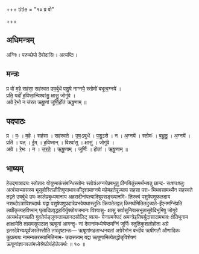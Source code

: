+++
title = "१० प्र वो"

+++
## अधिमन्त्रम्
अग्निः। परुच्छेपो दैवोदासिः। अत्यष्टिः।

## मन्त्रः
प्र वो॑ म॒हे सह॑सा॒ सह॑स्वत उष॒र्बुधे॑ पशु॒षे नाग्नये॒ स्तोमो॑ बभूत्व॒ग्नये॑ ।  
प्रति॒ यदीं॑ ह॒विष्मा॒न्विश्वा॑सु॒ क्षासु॒ जोगु॑वे ।  
अग्रे॑ रे॒भो न ज॑रत ऋषू॒णां जूर्णि॒र्होत॑ ऋषू॒णाम् ॥

## पदपाठः
प्र । वः॒ । म॒हे । सह॑सा । सह॑स्वते । उ॒षः॒ऽबुधे॑ । प॒शु॒ऽसे । न । अ॒ग्नये॑ । स्तोमः॑ । ब॒भू॒तु॒ । अ॒ग्नये॑ ।  
प्रति॑ । यत् । ई॒म् । ह॒विष्मान् । विश्वा॑सु । क्षासु॑ । जोगु॑वे ।  
अग्रे॑ । रे॒भः । न । ज॒र॒ते॒ । ऋ॒षू॒णाम् । जूर्णिः॑ । होता॑ । ऋ॒षू॒णाम् ॥

## भाष्यम्
हेउद्गात्रादयः स्तोतारः वोयुष्माकंसंबन्धिस्तोमः स्तोत्रंअग्नयेप्रबभूतु प्रीणयितुंसमर्थंभवतु छान्द- सःशपःश्लुः अत्वंचाभ्यासस्य भूसुवोस्तिङीतिगुणाभावःकीदृशायाग्नये महेमहतेपूज्याय सहसा परा- भिभवसामर्थ्येन सहस्वते तद्वते उषर्बुधे उषः कालेप्रबुध्यमानाय अहरादीनांपत्यादिषूपसङ्ख्यानमि- तिरुत्वं पशुषेपशुफलदाय नशब्दोऽत्रापिशब्दार्थः यद्वा पशुषेपशुप्रदात्रेप्रभवेयथास्तुतिः क्रियतेतद्वत् किमर्थमितितदुच्यते-ईंएनमग्निंप्रति लक्षीकृत्यहविष्मान् घृतादिप्रवृद्धहविर्युक्तोयजमानः विश्वासु- क्षासु सर्वासुनिवासभूतासुवेदिभूमिषु जोगुवे अत्यर्थङ्गच्छति गुवतेर्यङ्लुगन्ताच्छानदसोलिट् व्यत्य- येनात्मनेपदं अमन्त्रेइतिपर्युदासादामभावः क्षेतिभूनाम क्षाक्षामेति तन्नामसुपाठात् ऋषूणां आगन्तॄ- णां देवानांमध्येश्रेष्ठमग्निं जूर्णिः स्तुतिकुशलोहोता अग्रे इतरदेवेभ्यःपूर्वंजरतेस्तौति तत्रदृष्टान्तः— ऋषूणांमहतान्धनवतां अग्रेरेभोन बन्दीव ऋषीगतौ औणादिकः कुप्रत्ययः नामन्यतरस्यामितिनाम- उदात्तत्वम् यद्वा ऋषूणामित्येतद्धोतृविशेषणं ऋषूणांज्ञानवतांमध्येश्रेष्ठोयंहोतेत्यर्थः ॥ १० ॥